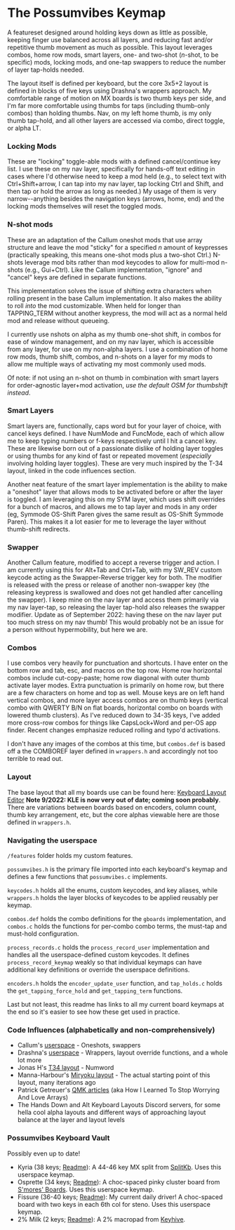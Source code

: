 # The Possumvibes Keymap

A featureset designed around holding keys down as little as possible, keeping finger use balanced across all layers, and reducing fast and/or repetitive thumb movement as much as possible. This layout leverages combos, home row mods, smart layers, one- and two-shot (*n*-shot, to be specific) mods, locking mods, and one-tap swappers to reduce the number of layer tap-holds needed. 

The layout itself is defined per keyboard, but the core 3x5+2 layout is defined in blocks of five keys using Drashna's wrappers approach. My comfortable range of motion on MX boards is two thumb keys per side, and I'm far more comfortable using thumbs for taps (including thumb-only combos) than holding thumbs. Nav, on my left home thumb, is my only thumb tap-hold, and all other layers are accessed via combo, direct toggle, or alpha LT.

### Locking Mods
These are "locking" toggle-able mods with a defined cancel/continue key list. I use these on my nav layer, specifically for hands-off text editing in cases where I'd otherwise need to keep a mod held (e.g., to select text with Ctrl+Shift+arrow, I can tap into my nav layer, tap locking Ctrl and Shift, and then tap or hold the arrow as long as needed.) My usage of them is very narrow--anything besides the navigation keys (arrows, home, end) and the locking mods themselves will reset the toggled mods.

### N-shot mods
These are an adaptation of the Callum oneshot mods that use array structure and leave the mod "sticky" for a specified *n* amount of keypresses (practically speaking, this means one-shot mods plus a two-shot Ctrl.) N-shots leverage mod bits rather than mod keycodes to allow for multi-mod n-shots (e.g., Gui+Ctrl). Like the Callum implementation, "ignore" and "cancel" keys are defined in separate functions. 

This implementation solves the issue of shifting extra characters when rolling present in the base Callum implementation. It also makes the ability to roll _into_ the mod customizable. When held for longer than TAPPING_TERM without another keypress, the mod will act as a normal held mod and release without queueing.

I currently use nshots on alpha as my thumb one-shot shift, in combos for ease of window management, and on my nav layer, which is accessible from any layer, for use on my non-alpha layers. I use a combination of home row mods, thumb shift, combos, and n-shots on a layer for my mods to allow me multiple ways of activating my most commonly used mods. 

Of note: if not using an n-shot on thumb in combination with smart layers for order-agnostic layer+mod activation, *use the default OSM for thumbshift instead*. 

### Smart Layers
Smart layers are, functionally, caps word but for your layer of choice, with cancel keys defined. I have NumMode and FuncMode, each of which allow me to keep typing numbers or f-keys respectively until I hit a cancel key. These are likewise born out of a passionate dislike of holding layer toggles or using thumbs for any kind of fast or repeated movement (*especially* involving holding layer toggles). These are very much inspired by the T-34 layout, linked in the code influences section.

Another neat feature of the smart layer implementation is the ability to make a "oneshot" layer that allows mods to be activated before or after the layer is toggled. I am leveraging this on my SYM layer, which uses shift overrides for a bunch of macros, and allows me to tap layer and mods in any order (eg, Symmode OS-Shift Paren gives the same result as OS-Shift Symmode Paren). This makes it a lot easier for me to leverage the layer without thumb-shift redirects.

### Swapper
Another Callum feature, modified to accept a reverse trigger and action. I am currently using this for Alt+Tab and Ctrl+Tab, with my SW_REV custom keycode acting as the Swapper-Reverse trigger key for both. The modifier is released with the press or release of another non-swapper key (the releasing keypress is swallowed and does not get handled after cancelling the swapper). I keep mine on the nav layer and access them primarily via my nav layer-tap, so releasing the layer tap-hold also releases the swapper modifier.
Update as of September 2022: having these on the nav layer put too much stress on my nav thumb! This would probably not be an issue for a person without hypermobility, but here we are. 

### Combos
I use combos very heavily for punctuation and shortcuts. I have enter on the bottom row and tab, esc, and macros on the top row. Home row horizontal combos include cut-copy-paste; home row diagonal with outer thumb activate layer modes. Extra punctuation is primarily on home row, but there are a few characters on home and top as well. Mouse keys are on left hand vertical combos, and more layer access combos are on thumb keys (vertical combo with QWERTY B/N on flat boards, horizontal combo on boards with lowered thumb clusters). As I've reduced down to 34-35 keys, I've added more cross-row combos for things like CapsLock+Word and per-OS app finder. Recent changes emphasize reduced rolling and typo'd activations.

I don't have any images of the combos at this time, but `combos.def` is based off a the COMBOREF layer defined in `wrappers.h` and accordingly not too terrible to read out.

### Layout

The base layout that all my boards use can be found here: [Keyboard Layout Editor](http://www.keyboard-layout-editor.com/#/gists/79a1cfb7764af21fc37f416259811919) **Note 9/2022: KLE is now very out of date; coming soon probably**. There are variations between boards based on encoders, column count, thumb key arrangement, etc, but the core alphas viewable here are those defined in `wrappers.h`.

### Navigating the userspace
 
 `/features` folder holds my custom features.

`possumvibes.h` is the primary file imported into each keyboard's keymap and defines a few functions that `possumvibes.c` implements.

`keycodes.h` holds all the enums, custom keycodes, and key aliases, while  `wrappers.h` holds the layer blocks of keycodes to be applied reusably per keymap.

`combos.def` holds the combo definitions for the `gboards` implementation, and `combos.c` holds the functions for per-combo combo terms, the must-tap and must-hold configuration.
 
`process_records.c` holds the `process_record_user` implementation and handles all the userspace-defined custom keycodes. It defines `process_record_keymap` weakly so that individual keymaps can have additional key definitions or override the userspace definitions.
 
`encoders.h` holds the `encoder_update_user` function, and `tap_holds.c` holds the `get_tapping_force_hold` and `get_tapping_term` functions.

Last but not least, this readme has links to all my current board keymaps at the end so it's easier to see how these get used in practice.

### Code Influences (alphabetically and non-comprehensively)
- Callum's [userspace](https://github.com/qmk/qmk_firmware/tree/master/users/callum) - Oneshots, swappers
- Drashna's [userspace](https://github.com/qmk/qmk_firmware/tree/master/users/drashna) - Wrappers, layout override functions, and a whole lot more
- Jonas H's [T34 layout](https://www.jonashietala.se/blog/2021/06/03/the-t-34-keyboard-layout/) - Numword
- Manna-Harbour's [Miryoku layout](https://github.com/manna-harbour/miryoku) - The actual starting point of this layout, many iterations ago
- Patrick Getreuer's [QMK articles](https://getreuer.info/posts/keyboards/index.html) (aka How I Learned To Stop Worrying And Love Arrays)
- The Hands Down and Alt Keyboard Layouts Discord servers, for some hella cool alpha layouts and different ways of approaching layout balance at the layer and layout levels

### Possumvibes Keyboard Vault
Possibly even up to date!

- Kyria (38 keys; [Readme](../../keyboards/splitkb/kyria/keymaps/possumvibes/readme.md)): A 44-46 key MX split from [SplitKb](https://splitkb.com/). Uses this userspace keymap.
- Osprette (34 keys; [Readme](../../keyboards/osprette/keymaps/possumvibes/readme.md)): A choc-spaced pinky cluster board from [S'mores' Boards](https://www.smoresboards.com/). Uses this userspace keymap.
- Fissure (36-40 keys; [Readme](../../keyboards/fissure/keymaps/possumvibes/readme.md)): My current daily driver! A choc-spaced board with two keys in each 6th col for steno. Uses this userspace keymap.
- 2% Milk (2 keys; [Readme](../../keyboards/spaceman/2_milk/keymaps/possumvibes/readme.md)): A 2% macropad from [Keyhive](https://keyhive.xyz/shop/milk).
